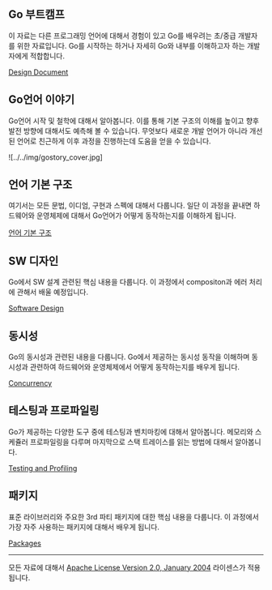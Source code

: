 ## Go 부트캠프

이 자료는 다른 프로그래밍 언어에 대해서 경험이 있고 Go를 배우려는 초/중급 개발자를 위한 자료입니다. Go를 시작하는 하거나 자세히 Go와 내부를 이해하고자 하는 개발자에게 적합합니다.

[Design Document](../../go/README.md)

## Go언어 이야기

Go언어 시작 및 철학에 대해서 알아봅니다. 이를 통해 기본 구조의 이해를 높이고 향후 발전 방향에 대해서도 예측해 볼 수 있습니다. 무엇보다 새로운 개발 언어가 아니라 개선된 언어로 친근하게 이후 과정을 진행하는데 도움을 얻을 수 있습니다.

![../../img/gostory_cover.jpg]

## 언어 기본 구조

여기서는 모든 문법, 이디엄, 구현과 스펙에 대해서 다룹니다. 일단 이 과정을 끝내면 하드웨어와 운영체제에 대해서 Go언어가 어떻게 동작하는지를 이해하게 됩니다.

[언어 기본 구조](language/README.md)

## SW 디자인

Go에서 SW 설계 관련된 핵심 내용을 다룹니다. 이 과정에서 compositon과 에러 처리에 관해서 배울 예정입니다.

[Software Design](design/README.md)

## 동시성

Go의 동시성과 관련된 내용을 다룹니다. Go에서 제공하는 동시성 동작을 이해하며 동시성과 관련하여 하드웨어와 운영체제에서 어떻게 동작하는지를 배우게 됩니다.

[Concurrency](concurrency/README.md)

## 테스팅과 프로파일링

Go가 제공하는 다양한 도구 중에 테스팅과 벤치마킹에 대해서 알아봅니다. 메모리와 스케쥴러 프로파일링을 다루며 마지막으로 스택 트레이스를 읽는 방법에 대해서 알아봅니다.

[Testing and Profiling](tooling/README.md)

## 패키지

표준 라이브러리와 주요한 3rd 파티 패키지에 대한 핵심 내용을 다룹니다. 이 과정에서 가장 자주 사용하는 패키지에 대해서 배우게 됩니다.

[Packages](packages/README.md)

___
모든 자료에 대해서 [Apache License Version 2.0, January 2004](http://www.apache.org/licenses/LICENSE-2.0) 라이센스가 적용됩니다.
